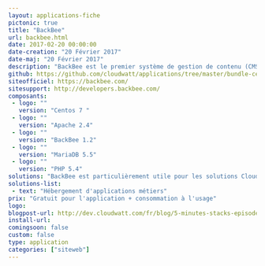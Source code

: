 ```yaml
---
layout: applications-fiche
pictonic: true
title: "BackBee"
url: backbee.html
date: 2017-02-20 00:00:00
date-creation: "20 Février 2017"
date-maj: "20 Février 2017"
description: "BackBee est le premier système de gestion de contenu (CMS) 'One-Page-Editing', ce qui signifie que vous pouvez facilement créer et gérer des sites Web tels qu'ils apparaissent sans aucune connaissance technique préalable. La technologie 'One-Page-Editing' est un outil qui vous permet d'entrer, d'éditer et de gérer votre site web directement tel qu'il apparaît à vos utilisateurs: Le back office et le front office sont fusionnés. Aujourd'hui, Cloudwatt fournit les outils nécessaires et de lancer votre instance BackBee en quelques minutes et de devenir son maître. La base de déploiement est une instance unique Centos 7 pré-provisionnée avec les serveurs Apache et MariaDB."
github: https://github.com/cloudwatt/applications/tree/master/bundle-centos-backbee
siteofficiel: https://backbee.com/
sitesupport: http://developers.backbee.com/
composants:
 - logo: ""
   version: "Centos 7 "
 - logo: ""
   version: "Apache 2.4"
 - logo: ""
   version: "BackBee 1.2"
 - logo: ""
   version: "MariaDB 5.5"
 - logo: ""
   version: "PHP 5.4" 
solutions: "BackBee est particulièrement utile pour les solutions Cloudwatt suivantes :"
solutions-list: 
 - text: "Hébergement d'applications métiers"
prix: "Gratuit pour l'application + consommation à l'usage"
logo: 
blogpost-url: http://dev.cloudwatt.com/fr/blog/5-minutes-stacks-episode-cinquante-quatre-backbee.html
install-url:
comingsoon: false
custom: false
type: application
categories: ["siteweb"]
---
```

